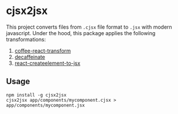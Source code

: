 # cjsx2jsx

This project converts files from `.cjsx` file format to `.jsx` with modern javascript. Under the hood, this package applies the following transformations:

1. [coffee-react-transform](https://github.com/jsdf/coffee-react-transform)
2. [decaffeinate](https://github.com/decaffeinate/decaffeinate)
3. [react-createelement-to-jsx](https://github.com/flying-sheep/babel-plugin-transform-react-createelement-to-jsx)

## Usage

```
npm install -g cjsx2jsx
cjsx2jsx app/components/mycomponent.cjsx > app/components/mycomponent.jsx
```